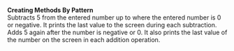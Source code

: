 <b>Creating Methods By Pattern</b> <br>
Subtracts 5 from the entered number up to where the entered number is 0 or negative. 
It prints the last value to the screen during each subtraction. 
Adds 5 again after the number is negative or 0. 
It also prints the last value of the number on the screen in each addition operation.

